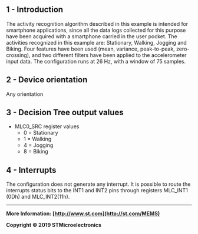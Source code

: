 ## 1 - Introduction

The activity recognition algorithm described in this example is intended for smartphone applications, since all the data logs collected for this purpose have been acquired with a smartphone carried in the user pocket. 
The activities recognized in this example are: Stationary, Walking, Jogging and Biking.
Four features have been used (mean, variance, peak-to-peak, zero-crossing), and two different filters have been applied to the accelerometer input data.
The configuration runs at 26 Hz, with a window of 75 samples.


## 2 - Device orientation

Any orientation


## 3 - Decision Tree output values

- MLC0_SRC register values
  - 0 = Stationary
  - 1 = Walking
  - 4 = Jogging
  - 8 = Biking


## 4 - Interrupts

The configuration does not generate any interrupt. 
It is possible to route the interrupts status bits to the INT1 and INT2 pins through registers MLC_INT1 (0Dh) and MLC_INT2(11h).

------

**More Information: [http://www.st.com](http://st.com/MEMS)**

**Copyright © 2019 STMicroelectronics**